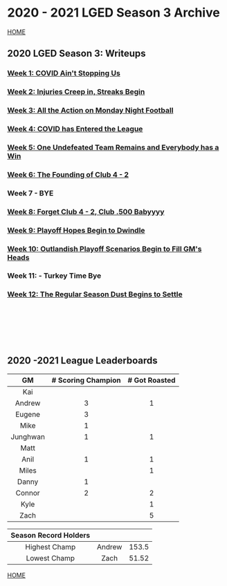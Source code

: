 # 2020 - 2021 LGED Season 3 Archive

[HOME](./index.md)

## 2020 LGED Season 3: Writeups
### [Week 1: COVID Ain't Stopping Us](./2020_writeups/week1_writeup_2020.md)

### [Week 2: Injuries Creep in, Streaks Begin](./2020_writeups/week2_writeup_2020.md)

### [Week 3: All the Action on Monday Night Football](./2020_writeups/2020_week3_writeup.md)

### [Week 4: COVID has Entered the League](./2020_writeups/2020_week4_writeup.md)

### [Week 5: One Undefeated Team Remains and Everybody has a Win](./2020_writeups/2020_week5_writeup.md)

### [Week 6: The Founding of Club 4 - 2](./2020_writeups/2020_week6_writeup.md)

### Week 7 - BYE

### [Week 8: Forget Club 4 - 2, Club .500 Babyyyy](./2020_writeups/2020_week8_writeup.md)

### [Week 9: Playoff Hopes Begin to Dwindle](./2020_writeups/2020_week9_writeup.md)

### [Week 10: Outlandish Playoff Scenarios Begin to Fill GM's Heads](./2020_writeups/2020_week10_writeup.md)

### Week 11: - Turkey Time Bye

### [Week 12: The Regular Season Dust Begins to Settle](./2020_writeups/2020_week12_writeup.md)

<br>
<br>
<br>
<br>
<br>



## 2020 -2021 League Leaderboards


|    GM     | # Scoring Champion | # Got Roasted |
|:---------:|:------------------:|:-------------:|
| Kai       |                    |               |
| Andrew    |         3          |       1       |
| Eugene    |         3          |               |
| Mike      |         1          |               |
| Junghwan  |         1          |       1       |
| Matt      |                    |               |
| Anil      |         1          |       1       |
| Miles     |                    |       1       |
| Danny     |         1          |               |
| Connor    |         2          |       2       |
| Kyle      |                    |       1       |
| Zach      |                    |       5       |

|Season Record Holders|||
|:-----------:|:------------------:|:--------------|
|Highest Champ|       Andrew       |     153.5     |
|Lowest  Champ|        Zach        |     51.52     |

[HOME](./index.md)
